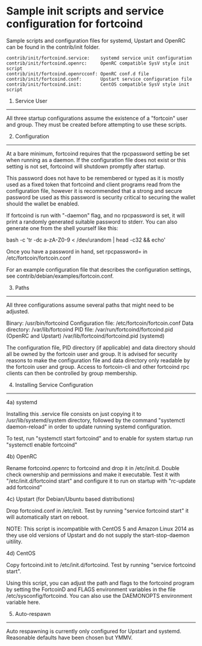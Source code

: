 Sample init scripts and service configuration for fortcoind
==========================================================

Sample scripts and configuration files for systemd, Upstart and OpenRC
can be found in the contrib/init folder.

    contrib/init/fortcoind.service:    systemd service unit configuration
    contrib/init/fortcoind.openrc:     OpenRC compatible SysV style init script
    contrib/init/fortcoind.openrcconf: OpenRC conf.d file
    contrib/init/fortcoind.conf:       Upstart service configuration file
    contrib/init/fortcoind.init:       CentOS compatible SysV style init script

1. Service User
---------------------------------

All three startup configurations assume the existence of a "fortcoin" user
and group.  They must be created before attempting to use these scripts.

2. Configuration
---------------------------------

At a bare minimum, fortcoind requires that the rpcpassword setting be set
when running as a daemon.  If the configuration file does not exist or this
setting is not set, fortcoind will shutdown promptly after startup.

This password does not have to be remembered or typed as it is mostly used
as a fixed token that fortcoind and client programs read from the configuration
file, however it is recommended that a strong and secure password be used
as this password is security critical to securing the wallet should the
wallet be enabled.

If fortcoind is run with "-daemon" flag, and no rpcpassword is set, it will
print a randomly generated suitable password to stderr.  You can also
generate one from the shell yourself like this:

bash -c 'tr -dc a-zA-Z0-9 < /dev/urandom | head -c32 && echo'

Once you have a password in hand, set rpcpassword= in /etc/fortcoin/fortcoin.conf

For an example configuration file that describes the configuration settings,
see contrib/debian/examples/fortcoin.conf.

3. Paths
---------------------------------

All three configurations assume several paths that might need to be adjusted.

Binary:              /usr/bin/fortcoind
Configuration file:  /etc/fortcoin/fortcoin.conf
Data directory:      /var/lib/fortcoind
PID file:            /var/run/fortcoind/fortcoind.pid (OpenRC and Upstart)
                     /var/lib/fortcoind/fortcoind.pid (systemd)

The configuration file, PID directory (if applicable) and data directory
should all be owned by the fortcoin user and group.  It is advised for security
reasons to make the configuration file and data directory only readable by the
fortcoin user and group.  Access to fortcoin-cli and other fortcoind rpc clients
can then be controlled by group membership.

4. Installing Service Configuration
-----------------------------------

4a) systemd

Installing this .service file consists on just copying it to
/usr/lib/systemd/system directory, followed by the command
"systemctl daemon-reload" in order to update running systemd configuration.

To test, run "systemctl start fortcoind" and to enable for system startup run
"systemctl enable fortcoind"

4b) OpenRC

Rename fortcoind.openrc to fortcoind and drop it in /etc/init.d.  Double
check ownership and permissions and make it executable.  Test it with
"/etc/init.d/fortcoind start" and configure it to run on startup with
"rc-update add fortcoind"

4c) Upstart (for Debian/Ubuntu based distributions)

Drop fortcoind.conf in /etc/init.  Test by running "service fortcoind start"
it will automatically start on reboot.

NOTE: This script is incompatible with CentOS 5 and Amazon Linux 2014 as they
use old versions of Upstart and do not supply the start-stop-daemon uitility.

4d) CentOS

Copy fortcoind.init to /etc/init.d/fortcoind. Test by running "service fortcoind start".

Using this script, you can adjust the path and flags to the fortcoind program by
setting the FortcoinD and FLAGS environment variables in the file
/etc/sysconfig/fortcoind. You can also use the DAEMONOPTS environment variable here.

5. Auto-respawn
-----------------------------------

Auto respawning is currently only configured for Upstart and systemd.
Reasonable defaults have been chosen but YMMV.
